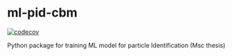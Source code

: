 # ml-pid-cbm
 [![codecov](https://codecov.io/gh/julnow/ml-pid-cbm/branch/main/graph/badge.svg)](https://codecov.io/gh/julnow/ml-pid-cbm)
 
 Python package for training ML model for particle Identification (Msc thesis)

